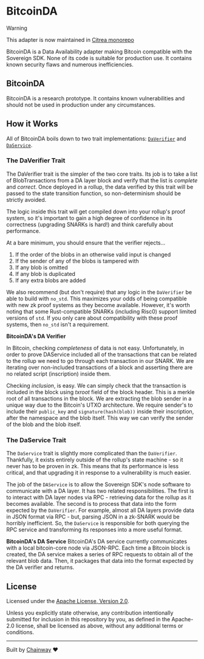 # BitcoinDA

> [!WARNING]
> This adapter is now maintained in [Citrea monorepo](https://github.com/chainwayxyz/citrea)

BitcoinDA is a Data Availability adapter making Bitcoin compatible with the Sovereign SDK. None of its code is
suitable for production use. It contains known security flaws and numerous inefficiencies.

## BitcoinDA

BitcoinDA is a research prototype. It contains known vulnerabilities and should not be used in production under any
circumstances.

## How it Works

All of BitcoinDA boils down to two trait implementations: [`DaVerifier`](https://github.com/Sovereign-Labs/sovereign-sdk/blob/8388dc2176940bc6a909076e5ed43feb5a87bf7a/sdk/src/state_machine/da.rs#L36) and [`DaService`](https://github.com/Sovereign-Labs/sovereign-sdk/blob/8388dc2176940bc6a909076e5ed43feb5a87bf7a/sdk/src/node/services/da.rs#L13).

### The DaVerifier Trait

The DaVerifier trait is the simpler of the two core traits. Its job is to take a list of BlobTransactions from a DA layer block
and verify that the list is _complete_ and _correct_. Once deployed in a rollup, the data verified by this trait
will be passed to the state transition function, so non-determinism should be strictly avoided.

The logic inside this trait will get compiled down into your rollup's proof system, so it's important to gain a high
degree of confidence in its correctness (upgrading SNARKs is hard!) and think carefully about performance.

At a bare minimum, you should ensure that the verifier rejects...

1. If the order of the blobs in an otherwise valid input is changed
1. If the sender of any of the blobs is tampered with
1. If any blob is omitted
1. If any blob is duplicated
1. If any extra blobs are added

We also recommend (but don't require) that any logic in the `DaVerifier` be able to build with `no_std`.
This maximizes your odds of being compatible with new zk proof systems as they become available. However,
it's worth noting that some Rust-compatible SNARKs (including Risc0) support limited versions of `std`. If you only care
about compatibility with these proof systems, then `no_std` isn't a requirement.

**BitcoinDA's DA Verifier**

In Bitcoin, checking _completeness_ of data is not easy. Unfortunately, in order to prove DAService included all of the transactions that can be related to the rollup we need to go through each transaction in our SNARK.
We are iterating over non-included transactions of a block and asserting there are no related script (inscription) inside them.

Checking _inclusion_, is easy. We can simply check that the transaction is included in the block using _txroot_ field of the block header. This is a merkle root of all transactions in the block. We are extracting the blob sender in a unique way due to the Bitcoin's UTXO architecture. We require sender's to include their `public_key` and `signature(hash(blob))` inside their inscription, after the namespace and the blob itself. This way we can verify the sender of the blob and the blob itself.

### The DaService Trait

The `DaService` trait is slightly more complicated than the `DaVerifier`. Thankfully, it exists entirely outside of the
rollup's state machine - so it never has to be proven in zk. This means that its performance is less critical, and that
upgrading it in response to a vulnerability is much easier.

The job of the `DAService` is to allow the Sovereign SDK's node software to communicate with a DA layer. It has two related
responsibilities. The first is to interact with DA layer nodes via RPC - retrieving data for the rollup as it becomes
available. The second is to process that data into the form expected by the `DaVerifier`. For example, almost all DA layers
provide data in JSON format via RPC - but, parsing JSON in a zk-SNARK would be horribly inefficient. So, the `DaService`
is responsible for both querying the RPC service and transforming its responses into a more useful format.

**BitcoinDA's DA Service**
BitcoinDA's DA service currently communicates with a local bitcoin-core node via JSON-RPC. Each time a Bitcoin block is
created, the DA service makes a series of RPC requests to obtain all of the relevant blob data. Then, it packages
that data into the format expected by the DA verifier and returns.

## License

Licensed under the [Apache License, Version
2.0](./LICENSE).

Unless you explicitly state otherwise, any contribution intentionally submitted
for inclusion in this repository by you, as defined in the Apache-2.0 license, shall be
licensed as above, without any additional terms or conditions.

---
Built by [Chainway](https://github.com/chainwayxyz) ❤️
